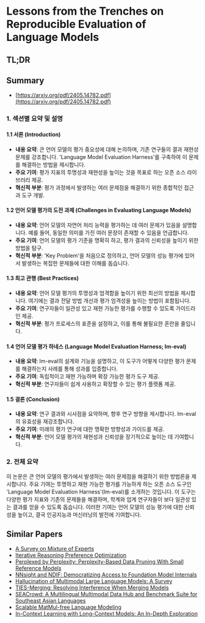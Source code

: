 # Lessons from the Trenches on Reproducible Evaluation of Language Models
## TL;DR
## Summary
- [https://arxiv.org/pdf/2405.14782.pdf](https://arxiv.org/pdf/2405.14782.pdf)

### 1. 섹션별 요약 및 설명

#### 1.1 서론 (Introduction)
- **내용 요약**: 큰 언어 모델의 평가 중요성에 대해 논의하며, 기존 연구들의 결과 재현성 문제를 강조합니다. 'Language Model Evaluation Harness'를 구축하여 이 문제를 해결하는 방법을 제시합니다.
- **주요 기여**: 평가 지표의 투명성과 재현성을 높이는 것을 목표로 하는 오픈 소스 라이브러리 제공.
- **혁신적 부분**: 평가 과정에서 발생하는 여러 문제점을 해결하기 위한 종합적인 접근과 도구 개발.

#### 1.2 언어 모델 평가의 도전 과제 (Challenges in Evaluating Language Models)
- **내용 요약**: 언어 모델의 자연어 처리 능력을 평가하는 데 여러 문제가 있음을 설명합니다. 예를 들어, 동일한 의미를 가진 여러 문장이 존재할 수 있음을 언급합니다.
- **주요 기여**: 언어 모델의 평가 기준을 명확히 하고, 평가 결과의 신뢰성을 높이기 위한 방법을 탐구.
- **혁신적 부분**: 'Key Problem'을 처음으로 정의하고, 언어 모델의 성능 평가에 있어서 발생하는 복잡한 문제들에 대한 이해를 돕습니다.

#### 1.3 최고 관행 (Best Practices)
- **내용 요약**: 언어 모델 평가의 투명성과 엄격함을 높이기 위한 최선의 방법을 제시합니다. 여기에는 결과 전달 방법 개선과 평가 엄격성을 높이는 방법이 포함됩니다.
- **주요 기여**: 연구자들이 일관성 있고 재현 가능한 평가를 수행할 수 있도록 가이드라인 제공.
- **혁신적 부분**: 평가 프로세스의 표준을 설정하고, 이를 통해 불필요한 혼란을 줄입니다.

#### 1.4 언어 모델 평가 하네스 (Language Model Evaluation Harness; lm-eval)
- **내용 요약**: lm-eval의 설계와 기능을 설명하고, 이 도구가 어떻게 다양한 평가 문제를 해결하는지 사례를 통해 성과를 입증합니다.
- **주요 기여**: 독립적이고 재현 가능하며 확장 가능한 평가 도구 제공.
- **혁신적 부분**: 연구자들이 쉽게 사용하고 확장할 수 있는 평가 플랫폼 제공.

#### 1.5 결론 (Conclusion)
- **내용 요약**: 연구 결과와 시사점을 요약하며, 향후 연구 방향을 제시합니다. lm-eval의 유효성을 재강조합니다.
- **주요 기여**: 미래의 평가 연구에 대한 명확한 방향성과 가이드를 제공.
- **혁신적 부분**: 언어 모델 평가의 재현성과 신뢰성을 장기적으로 높이는 데 기여합니다.

### 2. 전체 요약
이 논문은 큰 언어 모델의 평가에서 발생하는 여러 문제점을 해결하기 위한 방법론을 제시합니다. 주요 기여는 투명하고 재현 가능한 평가를 가능하게 하는 오픈 소스 도구인 'Language Model Evaluation Harness'(lm-eval)를 소개하는 것입니다. 이 도구는 다양한 평가 지표와 기존의 문제들을 해결하며, 학계와 업계 연구자들이 보다 일관성 있는 결과를 얻을 수 있도록 돕습니다. 이러한 기여는 언어 모델의 성능 평가에 대한 신뢰성을 높이고, 결국 인공지능과 머신러닝의 발전에 기여합니다.

## Similar Papers
- [A Survey on Mixture of Experts](2407.06204.md)
- [Iterative Reasoning Preference Optimization](2404.19733.md)
- [Perplexed by Perplexity: Perplexity-Based Data Pruning With Small Reference Models](2405.20541.md)
- [NNsight and NDIF: Democratizing Access to Foundation Model Internals](2407.14561.md)
- [Hallucination of Multimodal Large Language Models: A Survey](2404.18930.md)
- [TIES-Merging: Resolving Interference When Merging Models](2306.01708.md)
- [SEACrowd: A Multilingual Multimodal Data Hub and Benchmark Suite for Southeast Asian Languages](2406.10118.md)
- [Scalable MatMul-free Language Modeling](2406.02528.md)
- [In-Context Learning with Long-Context Models: An In-Depth Exploration](2405.00200.md)
